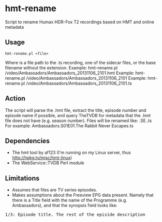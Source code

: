 # hmt-rename
Script to rename Humax HDR-Fox T2 recordings based on HMT and online metadata

## Usage

	hmt-rename.pl <file>

Where <file> is a file path to the .ts recording, one of the sidecar files, or the base filename without the extension.
Example: hmt-rename.pl /video/Ambassadors/Ambassadors_20131106_2101.hmt
Example: hmt-rename.pl /video/Ambassadors/Ambassadors_20131106_2101
Example: hmt-rename.pl /video/Ambassadors/Ambassadors_20131106_2101.ts

## Action

The script will parse the .hmt file, extract the title, episode number and episode name if possible, and query TheTVDB for metadata that the .hmt file does not have (e.g. season number). Files will be renamed like:
	<seriesname>.S<seasonnum>E<episodenum>.<episodename>.ts
For example:
	Ambassadors.S01E01.The Rabbit Never Escapes.ts

## Dependencies

- The hmt tool by af123 (I'm running on my Linux server, thus http://hpkg.tv/misc/hmt-linux)
- The WebService::TVDB Perl module

## Limitations

* Assumes that files are TV series episodes.
* Makes assumptions about the Freeview EPG data present. Namely that there is a Title field with the name of the Programme (e.g. Ambassadors), and that the synopsis field looks like:  
<pre>1/3: Episode title. The rest of the episide description</pre>
